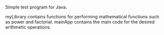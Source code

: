 Simple test program for Java.

myLibrary contains functions for performing mathematical functions such as power and factorial.
mainApp contains the main code for the desired arithmetic operations.